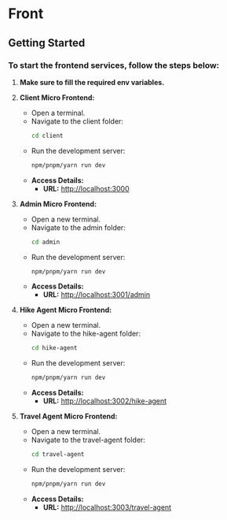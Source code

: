 # Front

## Getting Started


### To start the frontend services, follow the steps below:

1. **Make sure to fill the required env variables.**
   
2. **Client Micro Frontend:**

   - Open a terminal.
   - Navigate to the client folder:
     ```bash
     cd client
     ```
   - Run the development server:
     ```bash
     npm/pnpm/yarn run dev
     ```
   - **Access Details:**
     - **URL:** [http://localhost:3000](http://localhost:3000)

3. **Admin Micro Frontend:**

   - Open a new terminal.
   - Navigate to the admin folder:
     ```bash
     cd admin
     ```
   - Run the development server:
     ```bash
     npm/pnpm/yarn run dev
     ```
   - **Access Details:**
     - **URL:** [http://localhost:3001/admin](http://localhost:3001)

4. **Hike Agent Micro Frontend:**

   - Open a new terminal.
   - Navigate to the hike-agent folder:
     ```bash
     cd hike-agent
     ```
   - Run the development server:
     ```bash
     npm/pnpm/yarn run dev
     ```
   - **Access Details:**
     - **URL:** [http://localhost:3002/hike-agent](http://localhost:3002)

5. **Travel Agent Micro Frontend:**
   - Open a new terminal.
   - Navigate to the travel-agent folder:
     ```bash
     cd travel-agent
     ```
   - Run the development server:
     ```bash
     npm/pnpm/yarn run dev
     ```
   - **Access Details:**
     - **URL:** [http://localhost:3003/travel-agent](http://localhost:3003)
